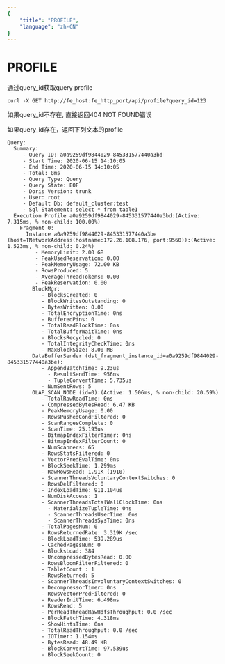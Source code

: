 ```yaml
---
{
    "title": "PROFILE",
    "language": "zh-CN"
}
---
```


<!-- 
Licensed to the Apache Software Foundation (ASF) under one
or more contributor license agreements.  See the NOTICE file
distributed with this work for additional information
regarding copyright ownership.  The ASF licenses this file
to you under the Apache License, Version 2.0 (the
"License"); you may not use this file except in compliance
with the License.  You may obtain a copy of the License at

  http://www.apache.org/licenses/LICENSE-2.0

Unless required by applicable law or agreed to in writing,
software distributed under the License is distributed on an
"AS IS" BASIS, WITHOUT WARRANTIES OR CONDITIONS OF ANY
KIND, either express or implied.  See the License for the
specific language governing permissions and limitations
under the License.
-->

# PROFILE 

通过query_id获取query profile

```
curl -X GET http://fe_host:fe_http_port/api/profile?query_id=123
```

如果query_id不存在, 直接返回404 NOT FOUND错误

如果query_id存在，返回下列文本的profile
```
Query:
  Summary:
     - Query ID: a0a9259df9844029-845331577440a3bd
     - Start Time: 2020-06-15 14:10:05
     - End Time: 2020-06-15 14:10:05
     - Total: 8ms
     - Query Type: Query
     - Query State: EOF
     - Doris Version: trunk
     - User: root
     - Default Db: default_cluster:test
     - Sql Statement: select * from table1
  Execution Profile a0a9259df9844029-845331577440a3bd:(Active: 7.315ms, % non-child: 100.00%)
    Fragment 0:
      Instance a0a9259df9844029-845331577440a3be (host=TNetworkAddress(hostname:172.26.108.176, port:9560)):(Active: 1.523ms, % non-child: 0.24%)
         - MemoryLimit: 2.00 GB
         - PeakUsedReservation: 0.00
         - PeakMemoryUsage: 72.00 KB
         - RowsProduced: 5
         - AverageThreadTokens: 0.00
         - PeakReservation: 0.00
        BlockMgr:
           - BlocksCreated: 0
           - BlockWritesOutstanding: 0
           - BytesWritten: 0.00
           - TotalEncryptionTime: 0ns
           - BufferedPins: 0
           - TotalReadBlockTime: 0ns
           - TotalBufferWaitTime: 0ns
           - BlocksRecycled: 0
           - TotalIntegrityCheckTime: 0ns
           - MaxBlockSize: 8.00 MB
        DataBufferSender (dst_fragment_instance_id=a0a9259df9844029-845331577440a3be):
           - AppendBatchTime: 9.23us
             - ResultSendTime: 956ns
             - TupleConvertTime: 5.735us
           - NumSentRows: 5
        OLAP_SCAN_NODE (id=0):(Active: 1.506ms, % non-child: 20.59%)
           - TotalRawReadTime: 0ns
           - CompressedBytesRead: 6.47 KB
           - PeakMemoryUsage: 0.00
           - RowsPushedCondFiltered: 0
           - ScanRangesComplete: 0
           - ScanTime: 25.195us
           - BitmapIndexFilterTimer: 0ns
           - BitmapIndexFilterCount: 0
           - NumScanners: 65
           - RowsStatsFiltered: 0
           - VectorPredEvalTime: 0ns
           - BlockSeekTime: 1.299ms
           - RawRowsRead: 1.91K (1910)
           - ScannerThreadsVoluntaryContextSwitches: 0
           - RowsDelFiltered: 0
           - IndexLoadTime: 911.104us
           - NumDiskAccess: 1
           - ScannerThreadsTotalWallClockTime: 0ns
             - MaterializeTupleTime: 0ns
             - ScannerThreadsUserTime: 0ns
             - ScannerThreadsSysTime: 0ns
           - TotalPagesNum: 0
           - RowsReturnedRate: 3.319K /sec
           - BlockLoadTime: 539.289us
           - CachedPagesNum: 0
           - BlocksLoad: 384
           - UncompressedBytesRead: 0.00
           - RowsBloomFilterFiltered: 0
           - TabletCount : 1
           - RowsReturned: 5
           - ScannerThreadsInvoluntaryContextSwitches: 0
           - DecompressorTimer: 0ns
           - RowsVectorPredFiltered: 0
           - ReaderInitTime: 6.498ms
           - RowsRead: 5
           - PerReadThreadRawHdfsThroughput: 0.0 /sec
           - BlockFetchTime: 4.318ms
           - ShowHintsTime: 0ns
           - TotalReadThroughput: 0.0 /sec
           - IOTimer: 1.154ms
           - BytesRead: 48.49 KB
           - BlockConvertTime: 97.539us
           - BlockSeekCount: 0
```
